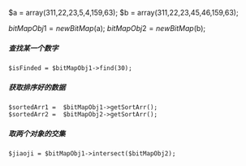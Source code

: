 $a =  array(311,22,23,5,4,159,63);
$b =  array(311,22,23,45,46,159,63);
    	 
$bitMapObj1 = new BitMap($a);
$bitMapObj2 = new BitMap($b); 

##### 查找某一个数字
```
$isFinded = $bitMapObj1->find(30);
```

##### 获取排序好的数据
```
$sortedArr1 =  $bitMapObj1->getSortArr();
$sortedArr2 =  $bitMapObj2->getSortArr();
```
 
##### 取两个对象的交集
```
$jiaoji = $bitMapObj1->intersect($bitMapObj2); 
```
